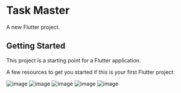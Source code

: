 # Task Master

A new Flutter project.

## Getting Started

This project is a starting point for a Flutter application.

A few resources to get you started if this is your first Flutter project:

![image](https://github.com/Nour-2003/To-Do-List/assets/102908746/f8370e1b-b956-4ad9-b125-a23805e0a7eb)
![image](https://github.com/Nour-2003/To-Do-List/assets/102908746/28863853-070e-4c6e-8804-837300008dbc)
![image](https://github.com/Nour-2003/To-Do-List/assets/102908746/ff67f086-e440-4ffc-9db4-ba117d9a3529)
![image](https://github.com/Nour-2003/To-Do-List/assets/102908746/f70be2a8-3fd5-4011-b1dd-8b78c7e4bd42)
![image](https://github.com/Nour-2003/To-Do-List/assets/102908746/54d06e76-b739-4f99-934d-356007db2d62)
